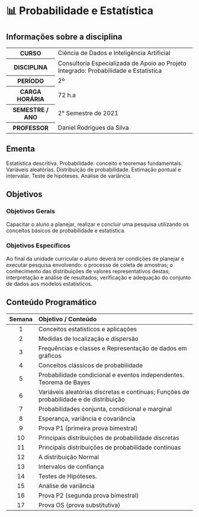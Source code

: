 # 📊 Probabilidade e Estatística 

## Informações sobre a disciplina

<table>
  <tr>
    <th>CURSO</th>
    <td>Ciência de Dados e Inteligência Artificial</td>
  </tr>
  <tr>
    <th>DISCIPLINA</th>
    <td>Consultoria Especializada de Apoio ao Projeto Integrado: Probabilidade e Estatística</td>
  </tr>
    <tr>
    <th>PERÍODO</th>
    <td>2º</td>
    </tr>
    <tr>
    <th>CARGA HORÁRIA</th>
    <td>72 h.a</td>
  </tr>
    <tr>
    <th>SEMESTRE / ANO</th>
    <td>2° Semestre de 2021</td>
  </tr>
    <tr>
    <th>PROFESSOR</th>
    <td>Daniel Rodrigues da Silva</td>
  </tr>
</table>

## Ementa

Estatística descritiva. Probabilidade: conceito e teoremas fundamentais. Variáveis aleatórias. 
Distribuição  de  probabilidade.  Estimação  pontual  e  intervalar.  Teste  de  hipóteses.  Análise  de 
variância.

## Objetivos

### Objetivos Gerais

Capacitar  o  aluno  a  planejar,  realizar  e  concluir  uma  pesquisa  utilizando  os  conceitos  básicos  de  probabilidade e estatística.

### Objetivos Específicos

Ao  final  da  unidade  curricular  o  aluno  deverá  ter  condições  de  planejar  e  executar  pesquisa 
envolvendo: o processo de coleta de amostras; o conhecimento das distribuições de valores  representativos destas; interpretação e análise de resultados; verificação e adequação do conjunto 
de dados aos modelos estatísticos. 

## Conteúdo Programático

| Semana | Objetivo / Conteúdo |
| :-: | :-- |
| 1 | Conceitos estatísticos e aplicações |
| 2 | Medidas de localização e dispersão |
| 3 | Frequências e classes e Representação de dados em gráficos |
| 4 | Conceitos clássicos de probabilidade |
| 5 | Probabilidade condicional e eventos independentes. Teorema de Bayes |
| 6 | Variáveis aleatórias discretas e contínuas; Funções de probabilidade e de distribuição |
| 7 | Probabilidades conjunta, condicional e marginal |
| 8 | Esperança, variância e covariância |
| 9 | Prova P1 (primeira prova bimestral) |
| 10 | Principais distribuições de probabilidade discretas |
| 11 | Principais distribuições de probabilidade contínuas |
| 12 | A distribuição Normal |
| 13 | Intervalos de confiança |
| 14 | Testes de Hipóteses. |
| 15 | Análise de variância |
| 16 | Prova P2 (segunda prova bimestral) |
| 17 | Prova OS (prova substitutiva) |